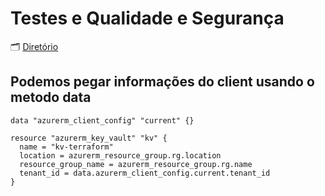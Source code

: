 # Testes e Qualidade e Segurança

🗂️ [Diretório](https://dev.azure.com/pedroasmaia/Meus%20Estudos/_git/terraformazure?path=/11%20-%20Testes%20Qualidade%20e%20Seguran%C3%A7a)


## Podemos pegar informações do client usando o metodo data
~~~hcl
data "azurerm_client_config" "current" {}

resource "azurerm_key_vault" "kv" {
  name = "kv-terraform"
  location = azurerm_resource_group.rg.location
  resource_group_name = azurerm_resource_group.rg.name
  tenant_id = data.azurerm_client_config.current.tenant_id
}
~~~